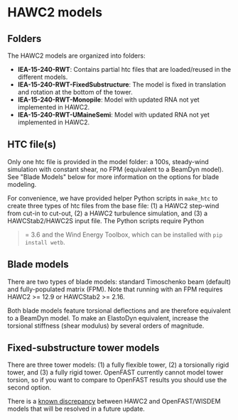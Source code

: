 # HAWC2 models

## Folders

The HAWC2 models are organized into folders:  
 * **IEA-15-240-RWT**: Contains partial htc files that are
   loaded/reused in the different models.  
 * **IEA-15-240-RWT-FixedSubstructure**: The model is fixed
   in translation and rotation at the bottom of the tower.
 * **IEA-15-240-RWT-Monopile**: Model with updated RNA not
   yet implemented in HAWC2.
 * **IEA-15-240-RWT-UMaineSemi**: Model with updated RNA not
   yet implemented in HAWC2.

## HTC file(s)

Only one htc file is provided in the model folder: a 100s,
steady-wind simulation with constant shear, no FPM (equivalent
to a BeamDyn model). See "Blade Models" below for more
information on the options for blade modeling.

For convenience, we have provided helper Python scripts in `make_htc`
to create three types of htc files from the base file: (1) a HAWC2 step-wind
from cut-in to cut-out, (2) a HAWC2 turbulence simulation, and (3) a 
HAWCStab2/HAWC2S input file. The Python scripts require Python 
>= 3.6 and the Wind Energy Toolbox, which can be installed with
`pip install wetb`.


## Blade models

There are two types of blade models: standard Timoschenko beam
(default) and fully-populated matrix (FPM). Note that running with
an FPM requires HAWC2 >= 12.9 or HAWCStab2 >= 2.16. 

Both blade models feature torsional deflections and are therefore
equivalent to a BeamDyn model. To make an ElastoDyn equivalent, 
increase the torsional stiffness (shear modulus) by several orders
of magnitude.

## Fixed-substructure tower models

There are three tower models: (1) a fully flexible tower, (2) a 
torsionally rigid tower, and (3) a fully rigid tower. OpenFAST
currently cannot model tower torsion, so if you want to compare to
OpenFAST results you should use the second option.

There is a [known discrepancy](https://github.com/IEAWindTask37/IEA-15-240-RWT/issues/116) between HAWC2 and OpenFAST/WISDEM models that will be resolved in a future update.


